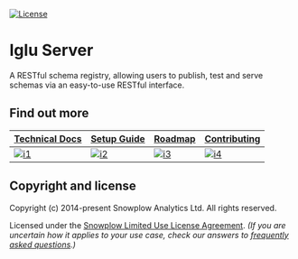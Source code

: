 [![License][license-image]][license]

# Iglu Server

A RESTful schema registry, allowing users to publish, test and serve schemas via an easy-to-use RESTful interface.

## Find out more

| **[Technical Docs][techdocs]**     | **[Setup Guide][setup]**     | **[Roadmap][roadmap]**           | **[Contributing][contributing]**           |
|-------------------------------------|-------------------------------|-----------------------------------|---------------------------------------------|
| [![i1][techdocs-image]][techdocs] | [![i2][setup-image]][setup] | [![i3][roadmap-image]][roadmap] | [![i4][contributing-image]][contributing] |

## Copyright and license

Copyright (c) 2014-present Snowplow Analytics Ltd. All rights reserved.

Licensed under the [Snowplow Limited Use License Agreement][license]. _(If you are uncertain how it applies to your use case, check our answers to [frequently asked questions][faq].)_


[techdocs-image]: https://d3i6fms1cm1j0i.cloudfront.net/github/images/techdocs.png
[setup-image]: https://d3i6fms1cm1j0i.cloudfront.net/github/images/setup.png
[roadmap-image]: https://d3i6fms1cm1j0i.cloudfront.net/github/images/roadmap.png
[contributing-image]: https://d3i6fms1cm1j0i.cloudfront.net/github/images/contributing.png

[techdocs]: https://docs.snowplow.io/docs/pipeline-components-and-applications/iglu/
[setup]: https://docs.snowplow.io/docs/pipeline-components-and-applications/iglu/iglu-repositories/iglu-server/setup/
[roadmap]: https://github.com/snowplow/snowplow/projects/7
[contributing]: https://docs.snowplow.io/docs/contributing/

[license]: https://docs.snowplow.io/limited-use-license-1.1
[license-image]: https://img.shields.io/badge/license-Snowplow--Limited--Use-blue.svg?style=flat
[faq]: https://docs.snowplow.io/docs/contributing/limited-use-license-faq/
